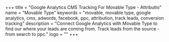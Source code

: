 +++
title = "Google Analytics CMS Tracking For Movable Type - Attributio"
name = "Movable Type"
keywords = "movable, movable type, google analytics, cms, adwords, facebook, ppc, attribution, track leads, conversion tracking"
description = "Connect Google Analytics with Movable Type to find our where your leads are coming from. Track leads from the source - from search to ppc."
logo = ""
+++
